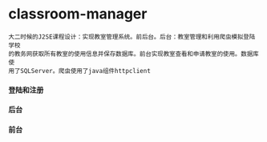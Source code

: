 # classroom-manager

    大二时候的J2SE课程设计：实现教室管理系统。前后台。后台：教室管理和利用爬虫模拟登陆学校
    的教务网获取所有教室的使用信息并保存数据库。前台实现教室查看和申请教室的使用。数据库使
    用了SQLServer。爬虫使用了java组件httpclient
#### 登陆和注册

#### 后台

#### 前台
